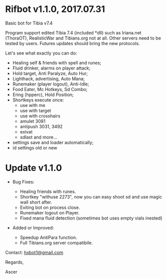 # Rifbot v1.1.0, 2017.07.31
Basic bot for Tibia v7.4

Program support edited Tibia 7.4 (included *dll) such as Iriana.net (ThoraOT), RealisticWar and Tibians.org not at all.
Other servers need to be tested by users. Futures updates should bring the new protocols.

Let's see what exactly you can do:

- Healing self & friends with spell and runes;
- Fluid drinker, alarms on player attack;
- Hold target, Anti Paralyze, Auto Hur;
- Lighthack, advertising, Auto Mana;
- Runemaker (player logout), Anti-Idle;
- Food Eater, Mc Hotkeys, Sd Combo;
- Ering (hpperc), Hold Position;
- Shortkeys execute once:
    - use with me
    - use with target
    - use with crosshairs
    - amulet 3081
    - antipush 3031, 3492
    - exivat
    - sdlast and more...
- settings save and loader automatically;
- id settings old or new

# Update v1.1.0

- Bug Fixes:
	- Healing friends with runes.
	- Shortkey "withuse 2273", now you can easy shoot sd and use magic wall short after.
	- Exiting bot on process close.
	- Runemaker logout on Player.
	- Fixed mana fluid detection (sometimes bot uses empty vials inested)

- Added or Improved:
	- Speedup AntiPara function.
	- Full Tibians.org server compatibile.



Contact: hxbot1@gmail.com



Regards,

Ascer
